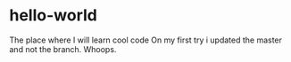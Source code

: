 # hello-world
The place where I will learn cool code 
On my first try i updated the master and not the branch. 
Whoops. 
